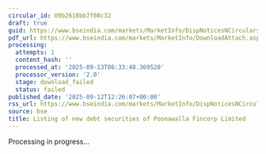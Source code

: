 ```yaml
---
circular_id: 09b2618bb7f08c32
draft: true
guid: https://www.bseindia.com/markets/MarketInfo/DispNoticesNCirculars.aspx?Noticeid={2E8C1BFE-497C-4E15-BFC5-26ED45231CA8}&noticeno=20250912-79&dt=09/12/2025&icount=79&totcount=103&flag=0
pdf_url: https://www.bseindia.com/markets/MarketInfo/DownloadAttach.aspx?id=20250912-79&attachedId=
processing:
  attempts: 1
  content_hash: ''
  processed_at: '2025-09-13T06:33:48.369520'
  processor_version: '2.0'
  stage: download_failed
  status: failed
published_date: '2025-09-12T12:26:07+00:00'
rss_url: https://www.bseindia.com/markets/MarketInfo/DispNoticesNCirculars.aspx?Noticeid={2E8C1BFE-497C-4E15-BFC5-26ED45231CA8}&noticeno=20250912-79&dt=09/12/2025&icount=79&totcount=103&flag=0
source: bse
title: Listing of new debt securities of Poonawalla Fincorp Limited
---
```


Processing in progress...